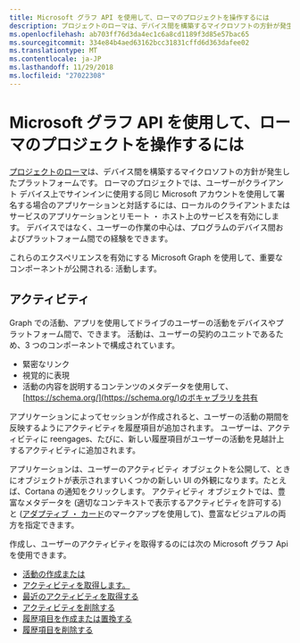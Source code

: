 ```yaml
---
title: Microsoft グラフ API を使用して、ローマのプロジェクトを操作するには
description: プロジェクトのローマは、デバイス間を構築するマイクロソフトの方針が発生したプラットフォームです。 ローマのプロジェクトでは、ユーザーがクライアント デバイス上でサインインに使用する同じ Microsoft アカウントを使用して署名する場合のアプリケーションと対話するには、ローカルのクライアントまたはサービスのアプリケーションとリモート ・ ホスト上のサービスを有効にします。 デバイスではなく、ユーザーの作業の中心は、プログラムのデバイス間およびプラットフォーム間での経験をできます。
ms.openlocfilehash: ab703ff76d3da4ec1c6a8cd1189f3d85e57bac65
ms.sourcegitcommit: 334e84b4aed63162bcc31831cffd6d363dafee02
ms.translationtype: MT
ms.contentlocale: ja-JP
ms.lasthandoff: 11/29/2018
ms.locfileid: "27022308"
---
```

# <a name="use-the-microsoft-graph-api-to-work-with-project-rome"></a>Microsoft グラフ API を使用して、ローマのプロジェクトを操作するには

[プロジェクトのローマ](https://developer.microsoft.com/en-us/windows/project-rome)は、デバイス間を構築するマイクロソフトの方針が発生したプラットフォームです。 ローマのプロジェクトでは、ユーザーがクライアント デバイス上でサインインに使用する同じ Microsoft アカウントを使用して署名する場合のアプリケーションと対話するには、ローカルのクライアントまたはサービスのアプリケーションとリモート ・ ホスト上のサービスを有効にします。 デバイスではなく、ユーザーの作業の中心は、プログラムのデバイス間およびプラットフォーム間での経験をできます。

これらのエクスペリエンスを有効にする Microsoft Graph を使用して、重要なコンポーネントが公開される: 活動します。

## <a name="activities"></a>アクティビティ

Graph での活動、アプリを使用してドライブのユーザーの活動をデバイスやプラットフォーム間で、できます。 活動は、ユーザーの契約のユニットであるため、3 つのコンポーネントで構成されています。

- 緊密なリンク
- 視覚的に表現
- 活動の内容を説明するコンテンツのメタデータを使用して、[https://schema.org/](https://schema.org/)のボキャブラリを共有

アプリケーションによってセッションが作成されると、ユーザーの活動の期間を反映するようにアクティビティを履歴項目が追加されます。 ユーザーは、アクティビティに reengages、たびに、新しい履歴項目がユーザーの活動を見越計上するアクティビティに追加されます。

アプリケーションは、ユーザーのアクティビティ オブジェクトを公開して、ときにオブジェクトが表示されますいくつかの新しい UI の外観になります。たとえば、Cortana の通知をクリックします。 アクティビティ オブジェクトでは、豊富なメタデータを (適切なコンテキストで表示するアクティビティを許可する) と ([アダプティブ ・ カード](https://adaptivecards.io/)のマークアップを使用して)、豊富なビジュアルの両方を指定できます。

作成し、ユーザーのアクティビティを取得するのには次の Microsoft グラフ Api を使用できます。

- [活動の作成または](../api/projectrome-put-activity.md)
- [アクティビティを取得します。](../api/projectrome-get-activities.md)
- [最近のアクティビティを取得する](../api/projectrome-get-recent-activities.md)
- [アクティビティを削除する](../api/projectrome-delete-activity.md)
- [履歴項目を作成または置換する](../api/projectrome-put-historyitem.md)
- [履歴項目を削除する](../api/projectrome-delete-historyitem.md)

